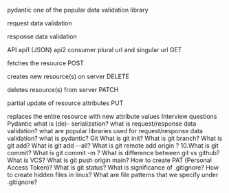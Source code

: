 pydantic
one of the popular data validation library

request data validation

response data validation

API
api1 (JSON)
api2 consumer
plural url and singular url
GET

fetches the resource
POST

creates new resource(s) on server
DELETE

deletes resource(s) from server
PATCH

partial update of resource attributes
PUT

replaces the entire resource with new attribute values
Interview questions
Pydantic
what is (de)- serialization?
what is request/response data validation?
what are popular libraries used for request/response data validation?
what is pydantic?
Git
What is git init?
What is git branch?
What is git add?
What is git add --all?
What is git remote add origin <url>? 10.What is git commit?
What is git commit -m <commit-msg>?
What is difference between git vs github?
What is VCS?
What is git push origin main?
How to create PAT (Personal Access Token)?
What is git status?
What is significance of .gitignore?
How to create hidden files in linux?
What are file patterns that we specify under .gitignore?